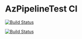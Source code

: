 # AzPipelineTest CI

[![Build Status](https://microshaoft.visualstudio.com/AzPipelineTest-Github/_apis/build/status/AzPipelineTest-Github-ASP.NET%20Core-CI?branchName=master)](https://microshaoft.visualstudio.com/AzPipelineTest-Github/_build/latest?definitionId=26&branchName=master)

[![Build Status](https://microshaoft.visualstudio.com/AzPipelineTest-Github/_apis/build/status/AzPipelineTest-Github-ASP.NET%20Core-CI-02?branchName=master)](https://microshaoft.visualstudio.com/AzPipelineTest-Github/_build/latest?definitionId=28&branchName=master)
